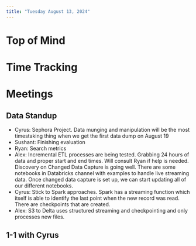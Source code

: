 ```yaml
---
title: "Tuesday August 13, 2024"
---
```


# Top of Mind

# Time Tracking

# Meetings
## Data Standup
- Cyrus: Sephora Project. Data munging and manipulation will be the most timestaking thing when we get the first data dump on August 19
- Sushant: Finishing evaluation
- Ryan: Search metrics
- Alex: Incremental ETL processes are being tested. Grabbing 24 hours of data and proper start and end times. Will consult Ryan if help is needed. Discovery on Changed Data Capture is going well. There are some notebooks in Databricks channel with examples to handle live streaming data. Once changed data capture is set up, we can start updating all of our different notebooks. 
- Cyrus: Stick to Spark approaches. Spark has a streaming function which itself is able to identify the last point when the new record was read. There are checkpoints that are created. 
- Alex: S3 to Delta uses structured streaming and checkpointing and only processes new files. 

## 1-1 with Cyrus

